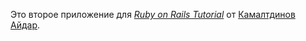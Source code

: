 
Это второе приложение для
[*Ruby on Rails Tutorial*](http://railstutorial.org/) от
 [Камалтдинов Айдар](https://github.com/wiedzm1n).